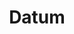 ---
template: TermDetailPage
title: Datum
description: The data field on script outputs in the Extended UTXO model.
aliases: datum, data field, script outputs, Cardano extended utxo model
keywords: datum, cardano, utxo, extended, data, field, model
identities: 
    - id: wael-ivie
      role: author
---